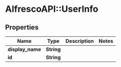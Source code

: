 # AlfrescoAPI::UserInfo

## Properties
Name | Type | Description | Notes
------------ | ------------- | ------------- | -------------
**display_name** | **String** |  | 
**id** | **String** |  | 


